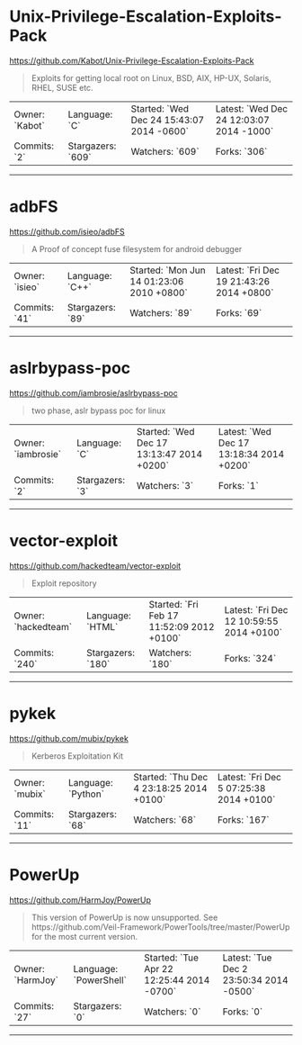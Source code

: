 # Unix-Privilege-Escalation-Exploits-Pack

https://github.com/Kabot/Unix-Privilege-Escalation-Exploits-Pack
<blockquote>
Exploits for getting local root on Linux, BSD, AIX, HP-UX, Solaris, RHEL, SUSE etc.
</blockquote>

<table>
<tr><td>Owner: `Kabot`</td>
    <td>Language: `C`</td>
    <td>Started: `Wed Dec 24 15:43:07 2014 -0600`</td>
    <td>Latest: `Wed Dec 24 12:03:07 2014 -1000`</td></tr>
<tr><td>Commits: `2`</td>
    <td>Stargazers: `609`</td>
    <td>Watchers: `609`</td>
    <td>Forks: `306`</td></tr>
</table>

---

# adbFS

https://github.com/isieo/adbFS
<blockquote>
A Proof of concept fuse filesystem for android debugger
</blockquote>

<table>
<tr><td>Owner: `isieo`</td>
    <td>Language: `C++`</td>
    <td>Started: `Mon Jun 14 01:23:06 2010 +0800`</td>
    <td>Latest: `Fri Dec 19 21:43:26 2014 +0800`</td></tr>
<tr><td>Commits: `41`</td>
    <td>Stargazers: `89`</td>
    <td>Watchers: `89`</td>
    <td>Forks: `69`</td></tr>
</table>

---

# aslrbypass-poc

https://github.com/iambrosie/aslrbypass-poc
<blockquote>
two phase, aslr bypass poc for linux
</blockquote>

<table>
<tr><td>Owner: `iambrosie`</td>
    <td>Language: `C`</td>
    <td>Started: `Wed Dec 17 13:13:47 2014 +0200`</td>
    <td>Latest: `Wed Dec 17 13:18:34 2014 +0200`</td></tr>
<tr><td>Commits: `2`</td>
    <td>Stargazers: `3`</td>
    <td>Watchers: `3`</td>
    <td>Forks: `1`</td></tr>
</table>

---

# vector-exploit

https://github.com/hackedteam/vector-exploit
<blockquote>
Exploit repository
</blockquote>

<table>
<tr><td>Owner: `hackedteam`</td>
    <td>Language: `HTML`</td>
    <td>Started: `Fri Feb 17 11:52:09 2012 +0100`</td>
    <td>Latest: `Fri Dec 12 10:59:55 2014 +0100`</td></tr>
<tr><td>Commits: `240`</td>
    <td>Stargazers: `180`</td>
    <td>Watchers: `180`</td>
    <td>Forks: `324`</td></tr>
</table>

---

# pykek

https://github.com/mubix/pykek
<blockquote>
Kerberos Exploitation Kit
</blockquote>

<table>
<tr><td>Owner: `mubix`</td>
    <td>Language: `Python`</td>
    <td>Started: `Thu Dec 4 23:18:25 2014 +0100`</td>
    <td>Latest: `Fri Dec 5 07:25:38 2014 +0100`</td></tr>
<tr><td>Commits: `11`</td>
    <td>Stargazers: `68`</td>
    <td>Watchers: `68`</td>
    <td>Forks: `167`</td></tr>
</table>

---

# PowerUp

https://github.com/HarmJoy/PowerUp
<blockquote>
This version of PowerUp is now unsupported. See https://github.com/Veil-Framework/PowerTools/tree/master/PowerUp for the most current version.
</blockquote>

<table>
<tr><td>Owner: `HarmJoy`</td>
    <td>Language: `PowerShell`</td>
    <td>Started: `Tue Apr 22 12:25:44 2014 -0700`</td>
    <td>Latest: `Tue Dec 2 23:50:34 2014 -0500`</td></tr>
<tr><td>Commits: `27`</td>
    <td>Stargazers: `0`</td>
    <td>Watchers: `0`</td>
    <td>Forks: `0`</td></tr>
</table>

---

